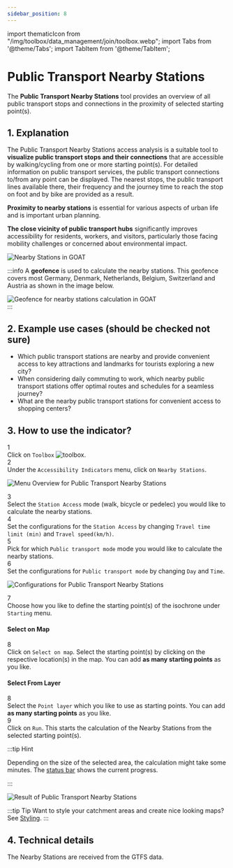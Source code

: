 ```yaml
---
sidebar_position: 8
---
```

import thematicIcon from "/img/toolbox/data_management/join/toolbox.webp";
import Tabs from '@theme/Tabs';
import TabItem from '@theme/TabItem';

# Public Transport Nearby Stations

The **Public Transport Nearby Stations** tool provides an overview of all public transport stops and connections in the proximity of selected starting point(s).

## 1. Explanation

The Public Transport Nearby Stations access analysis is a suitable tool to **visualize public transport stops and their connections** that are accessible by walking/cycling from one or more starting point(s). For detailed information on public transport services, the public transport connections to/from any point can be displayed. The nearest stops, the public transport lines available there, their frequency and the journey time to reach the stop on foot and by bike are provided as a result.

**Proximity to nearby stations** is essential for various aspects of urban life and is important urban planning.

**The close vicinity of public transport hubs** significantly improves accessibility for residents, workers, and visitors, particularly those facing mobility challenges or concerned about environmental impact.


![Nearby Stations in GOAT](/img/toolbox/accessibility_indicators/nearby_stations/nearby_stations_example.png "[Nearby Stations in GOAT")

:::info 
A **geofence** is used to calculate the nearby stations. This geofence covers most Germany, Denmark, Netherlands, Belgium, Switzerland and Austria as shown in the image below.

<div style={{ display: 'flex', flexDirection: 'column', alignItems: 'center' }}>
  <img src={require('/img/toolbox/accessibility_indicators/nearby_stations/geofence.png').default} alt="Geofence for nearby stations calculation in GOAT" style={{ maxHeight: "400px", maxWidth: "400px", alignItems:'center'}}/>
</div> 
:::

## 2. Example use cases (should be checked not sure)

- Which public transport stations are nearby and provide convenient access to key attractions and landmarks for tourists exploring a new city?
- When considering daily commuting to work, which nearby public transport stations offer optimal routes and schedules for a seamless journey?
- What are the nearby public transport stations for convenient access to shopping centers?



## 3. How to use the indicator?

<div class="step">
  <div class="step-number">1</div>
  <div class="content">Click on <code>Toolbox</code> <img src={thematicIcon} alt="toolbox" style={{width: "25px"}}/>. </div>
</div>

<div class="step">
  <div class="step-number">2</div>
  <div class="content">Under the <code>Accessibility Indicators</code> menu, click on <code>Nearby Stations</code>.</div>
</div>

![Menu Overview for Public Transport Nearby Stations](/img/toolbox/accessibility_indicators/nearby_stations/nearby_stations_overview.png "[Menu Overview for Public Transport Nearby Stations")

<div class="step">
  <div class="step-number">3</div>
  <div class="content">Select the <code>Station Access</code> mode (walk, bicycle or pedelec) you would like to calculate the nearby stations.</div>
</div>

<div class="step">
  <div class="step-number">4</div>
  <div class="content">Set the configurations for the <code>Station Access</code> by changing <code>Travel time limit (min)</code> and <code>Travel speed(km/h)</code>.</div>
</div>

<div class="step">
  <div class="step-number">5</div>
  <div class="content">Pick for which <code>Public transport mode</code> mode you would like to calculate the nearby stations.</div>
</div>

<div class="step">
  <div class="step-number">6</div>
  <div class="content">Set the configurations for <code>Public transport mode</code> by changing <code>Day</code> and <code>Time</code>.</div>
</div>

![Configurations for Public Transport Nearby Stations](/img/toolbox/accessibility_indicators/nearby_stations/nearby_stations_config.png "[Configurations for Public Transport Nearby Stations")


<div class="step">
  <div class="step-number">7</div>
  <div class="content">Choose how you like to define the starting point(s) of the isochrone under <code>Starting</code> menu.</div>
</div>

<Tabs>
  <TabItem value="Select on Map" label="Select on Map" default className="tabItemBox">

 #### Select on Map

<div class="step">
  <div class="step-number">8</div>
  <div class="content">Click on <code>Select on map</code>. Select the starting point(s) by clicking on the respective location(s) in the map. You can add <b>as many starting points</b> as you like.</div>
</div>


  </TabItem>
  <TabItem value="Select From Layer" label="Select From Layer" className="tabItemBox">

 #### Select From Layer

 <div class="step">
  <div class="step-number">8</div>
  <div class="content">Select the <code>Point layer</code> which you like to use as starting points. You can add <b>as many starting points</b> as you like.</div>
</div>


  </TabItem>
</Tabs>

<div class="step">
  <div class="step-number">9</div>
  <div class="content">Click on <code>Run</code>. This starts the calculation of the Nearby Stations from the selected starting point(s).</div>
</div>

:::tip Hint

Depending on the size of the selected area, the calculation might take some minutes. The [status bar](../../workspace/home#status-bar) shows the current progress.

:::

![Result of Public Transport Nearby Stations](/img/toolbox/accessibility_indicators/nearby_stations/nearby_stations_result.png "[Result of Public Transport Nearby Stations")

:::tip Tip
Want to style your catchment areas and create nice looking maps? See [Styling](../../map/layer_style/styling).
:::

## 4. Technical details

The Nearby Stations are received from the GTFS data.